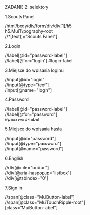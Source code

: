 ZADANIE 2: selektory

1.Scouts Panel

/html/body/div/form/div/div[1]/h5 \
h5.MuiTypography-root\
//*[text()="Scouts Panel"]

2.Login

//label[@id="password-label"] \
//label[@for="login"]
#login-label 

3.Miejsce do wpisania loginu

//input[@id="login"] \
//input[@type="text"] \
/input[@name="login"] 

4.Password

//label[@id="password-label"]\
//label[@for="password"]\
#password-label


5.Miejsce do wpisania hasła

//input[@id="password"] \
//input[@type="password"] \
//input[@name="password"] 


6.English

//div[@role="button"]\
//div[@aria-haspopup="listbox"]\
//div[@tabindex="0"]

7.Sign in

//span[@class="MuiButton-label"]\
//span[@class="MuiTouchRipple-root"]\
[class="MuiButton-label"]
